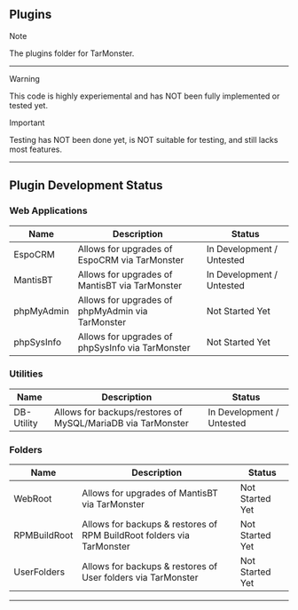 <h2> Plugins</h2>

> [!NOTE]
> The plugins folder for TarMonster.
<hr>

> [!WARNING]
> This code is highly experiemental and has NOT been fully implemented or tested yet.

> [!IMPORTANT]
> Testing has NOT been done yet, is NOT suitable for testing, and still lacks most features.

<hr>
<h2>Plugin Development Status</h2>

<h3>Web Applications</h3>

| Name | Description | Status
| --- | --- | --- |
| EspoCRM | Allows for upgrades of EspoCRM via TarMonster | In Development / Untested
| MantisBT | Allows for upgrades of MantisBT via TarMonster | In Development / Untested
| phpMyAdmin | Allows for upgrades of phpMyAdmin via TarMonster | Not Started Yet
| phpSysInfo | Allows for upgrades of phpSysInfo via TarMonster | Not Started Yet

<h3>Utilities</h3>

| Name | Description | Status
| --- | --- | --- |
| DB-Utility | Allows for backups/restores of MySQL/MariaDB via TarMonster | In Development / Untested

<h3>Folders</h3>

| Name | Description | Status
| --- | --- | --- |
| WebRoot | Allows for upgrades of MantisBT via TarMonster | Not Started Yet
| RPMBuildRoot | Allows for backups & restores of RPM BuildRoot folders via TarMonster | Not Started Yet
| UserFolders | Allows for backups & restores of User folders via TarMonster | Not Started Yet

<hr>
